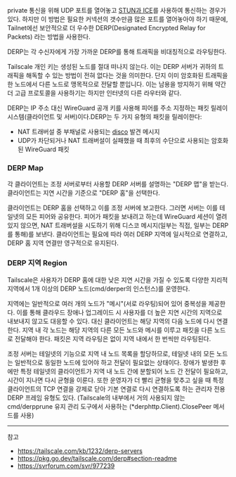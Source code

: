 private 통신을 위해 UDP 포트를 열어놓고 [STUN과 ICE](/til/network/webrtc/)를 사용하여 통신하는 경우가 있다. 하지만 이 방법은 필요한 커넥션의 갯수만큼 많은 포트를 열어놓아야 하기 때문에, Tailnet에선 보안적으로 더 우수한 DERP(Designated Encrypted Relay for Packets) 라는 방법을 사용한다.

DERP는 각 수신자에게 가장 가까운 DERP를 통해 트래픽을 비대칭적으로 라우팅한다.

Tailscale 개인 키는 생성된 노드를 절대 떠나지 않는다. 이는 DERP 서버가 귀하의 트래픽을 해독할 수 있는 방법이 전혀 없다는 것을 의미한다. 단지 이미 암호화된 트래픽을 한 노드에서 다른 노드로 맹목적으로 전달할 뿐입니다. 이는 남용을 방지하기 위해 약간 더 고급 프로토콜을 사용하기는 하지만 인터넷의 다른 라우터와 같다.

DERP는 IP 주소 대신 WireGuard 공개 키를 사용해 피어를 주소 지정하는 패킷 릴레이 시스템(클라이언트 및 서버)이다.DERP는 두 가지 유형의 패킷을 릴레이한다:

- NAT 트래버설 중 부채널로 사용되는 [disco](https://github.com/tailscale/tailscale/blob/main/disco/disco.go) 발견 메시지
- UDP가 차단되거나 NAT 트래버설이 실패했을 때 최후의 수단으로 사용되는 암호화된 WireGuard 패킷

### DERP Map

각 클라이언트는 조정 서버로부터 사용할 DERP 서버를 설명하는 "DERP 맵"을 받는다. 클라이언트는 지연 시간을 기준으로 "DERP 홈"을 선택한다.

클라이언트는 DERP 홈을 선택하고 이를 조정 서버에 보고한다. 그러면 서버는 이를 테일넷의 모든 피어와 공유한다. 피어가 패킷을 보내려고 하는데 WireGuard 세션이 열려 있지 않으면, NAT 트래버설을 시도하기 위해 디스코 메시지(일부는 직접, 일부는 DERP를 통해)를 보낸다. 클라이언트는 필요에 따라 여러 DERP 지역에 일시적으로 연결하고, DERP 홈 지역 연결만 영구적으로 유지된다.

### DERP 지역 Region

Tailscale은 사용자가 DERP 홈에 대한 낮은 지연 시간을 가질 수 있도록 다양한 지리적 지역에서 1개 이상의 DERP 노드(cmd/derper의 인스턴스)를 운영한다.

지역에는 일반적으로 여러 개의 노드가 "메시"(서로 라우팅)되어 있어 중복성을 제공한다. 이를 통해 클라우드 장애나 업그레이드 시 사용자를 더 높은 지연 시간의 지역으로 내보내지 않고도 대응할 수 있다. 대신 클라이언트는 해당 지역의 다음 노드에 다시 연결한다. 지역 내 각 노드는 해당 지역의 다른 모든 노드와 메시를 이루고 패킷을 다른 노드로 전달해야 한다. 패킷은 지역 라우팅은 없이 지역 내에서 한 번씩만 라우팅된다.

조정 서버는 테일넷의 기능으로 지역 내 노드 목록을 할당하므로, 테일넷 내의 모든 노드는 일반적으로 동일한 노드에 있어야 하고 전달이 필요없는 상태이다. 장애가 발생한 후에만 특정 테일넷의 클라이언트가 지역 내 노드 간에 분할되어 노드 간 전달이 필요하고, 시간이 지나면 다시 균형을 이룬다. 또한 운영자가 더 빨리 균형을 맞추고 싶을 때 특정 클라이언트의 TCP 연결을 강제로 닫아 기본 연결로 다시 연결하도록 하는 관리자 전용 DERP 프레임 유형도 있다. (Tailscale의 내부에서 거의 사용되지 않는 cmd/derpprune 유지 관리 도구에서 사용하는 (*derphttp.Client).ClosePeer 메서드를 사용)

---
참고

- <https://tailscale.com/kb/1232/derp-servers>
- <https://pkg.go.dev/tailscale.com/derp#section-readme>
- <https://svrforum.com/svr/977239>
